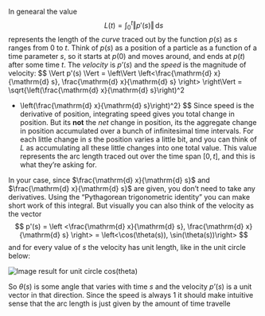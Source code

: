 



In genearal the value
$$
L(t) = \int_{0}^{t} \Vert p'(s) \Vert \,\mathrm{d}s
$$
represents the length of the *curve* traced out by the function $p(s)$ as $s$ ranges from $0$ to $t$. Think of $p(s)$ as a position of a particle as a function of a time parameter $s$, so it starts at $p(0)$ and moves around, and ends at $p(t)$ after some time $t$. The *velocity* is $p’(s)$ and the *speed* is the magnitude of velocity:
$$
\Vert p'(s) \Vert =
\left\Vert \left<\frac{\mathrm{d} x}{\mathrm{d} s},
	\frac{\mathrm{d} x}{\mathrm{d} s} \right> \right\Vert
= \sqrt{\left(\frac{\mathrm{d} x}{\mathrm{d} s}\right)^2
+ \left(\frac{\mathrm{d} x}{\mathrm{d} s}\right)^2}
$$
Since speed is the derivative of position, integrating speed gives you total change in position. But its **not** the *net* change in position, its the aggregate change in position accumulated over a bunch of infinitesimal time intervals. For each little change in $s$ the position varies a little bit, and you can think of $L$ as accumulating all these little changes into one total value. This value represents the arc length traced out over the time span $[0,t]$, and this is what they’re asking for.

In your case, since $\frac{\mathrm{d} x}{\mathrm{d} s}$ and $\frac{\mathrm{d} x}{\mathrm{d} s}$ are given, you don’t need to take any derivatives. Using the “Pythagorean trigonometric identity” you can make short work of this integral. But visually you can also think of the velocity as the vector 
$$
p'(s) = \left <\frac{\mathrm{d} x}{\mathrm{d} s},
	\frac{\mathrm{d} x}{\mathrm{d} s} \right>
	= \left<\cos(\theta(s)), \sin(\theta(s))\right>
$$
and for every value of $s$ the velocity has unit length, like in the unit circle below:

![Image result for unit circle cos(theta)](https://cdn.kastatic.org/googleusercontent/TSZaYHIv-JZrb7IgquFrsO1b4Ie104YD3TkNCaZQ06I8RsonAVD_ON5L8t6q9DIQspl6s1yEwUTmrd1E2PFm87oCuQ)

So $\theta(s)$ is some angle that varies with time $s$ and the velocity $p’(s)$ is a unit vector in that direction. Since the speed is always $1$ it should make intuitive sense that the arc length is just given by the amount of time travelle